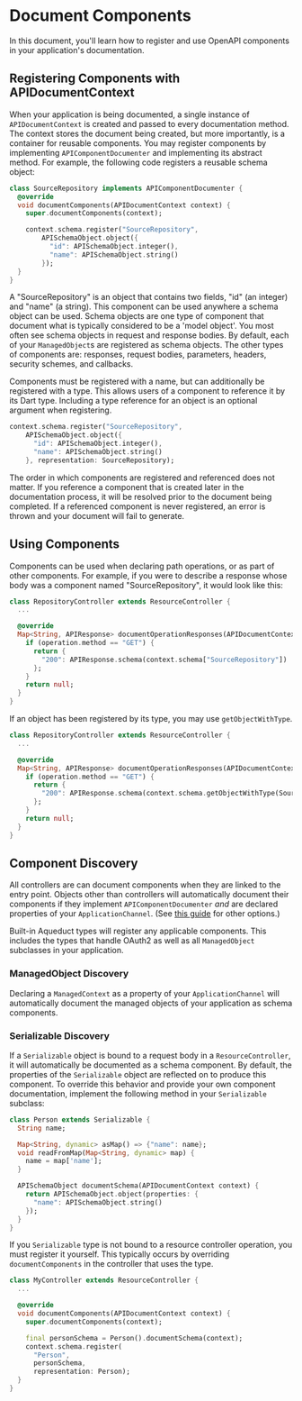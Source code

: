 # Document Components

In this document, you'll learn how to register and use OpenAPI components in your application's documentation.

## Registering Components with APIDocumentContext

When your application is being documented, a single instance of `APIDocumentContext` is created and passed to every documentation method. The context stores the document being created, but more importantly, is a container for reusable components. You may register components by implementing `APIComponentDocumenter` and implementing its abstract method. For example, the following code registers a reusable schema object:

```dart
class SourceRepository implements APIComponentDocumenter {
  @override
  void documentComponents(APIDocumentContext context) {
    super.documentComponents(context);

    context.schema.register("SourceRepository",
        APISchemaObject.object({
          "id": APISchemaObject.integer(),
          "name": APISchemaObject.string()
        });          
  }
}
```

A "SourceRepository" is an object that contains two fields, "id" (an integer) and "name" (a string). This component can be used anywhere a schema object can be used. Schema objects are one type of component that document what is typically considered to be a 'model object'. You most often see schema objects in request and response bodies. By default, each of your `ManagedObject`s are registered as schema objects. The other types of components are: responses, request bodies, parameters, headers, security schemes, and callbacks.

Components must be registered with a name, but can additionally be registered with a type. This allows users of a component to reference it by its Dart type. Including a type reference for an object is an optional argument when registering.

```dart
context.schema.register("SourceRepository",
    APISchemaObject.object({
      "id": APISchemaObject.integer(),
      "name": APISchemaObject.string()
    }, representation: SourceRepository);          
```

The order in which components are registered and referenced does not matter. If you reference a component that is created later in the documentation process, it will be resolved prior to the document being completed. If a referenced component is never registered, an error is thrown and your document will fail to generate.

## Using Components

Components can be used when declaring path operations, or as part of other components. For example, if you were to describe a response whose body was a component named "SourceRepository", it would look like this:

```dart
class RepositoryController extends ResourceController {
  ...

  @override
  Map<String, APIResponse> documentOperationResponses(APIDocumentContext context, Operation operation) {
    if (operation.method == "GET") {
      return {
        "200": APIResponse.schema(context.schema["SourceRepository"])
      };
    }
    return null;
  }  
}
```

If an object has been registered by its type, you may use `getObjectWithType`.

```dart
class RepositoryController extends ResourceController {
  ...

  @override
  Map<String, APIResponse> documentOperationResponses(APIDocumentContext context, Operation operation) {
    if (operation.method == "GET") {
      return {
        "200": APIResponse.schema(context.schema.getObjectWithType(SourceRepository))
      };
    }
    return null;
  }  
}
```

## Component Discovery

All controllers are can document components when they are linked to the entry point. Objects other than controllers will automatically document their components if they implement `APIComponentDocumenter` *and* are declared properties of your `ApplicationChannel`. (See [this guide](cli.md) for other options.)

Built-in Aqueduct types will register any applicable components. This includes the types that handle OAuth2 as well as all `ManagedObject` subclasses in your application.

### ManagedObject Discovery

Declaring a `ManagedContext` as a property of your `ApplicationChannel` will automatically document the managed objects of your application as schema components.

### Serializable Discovery

If a `Serializable` object is bound to a request body in a `ResourceController`, it will automatically be documented as a schema component. By default, the properties of the `Serializable` object are reflected on to produce this component. To override this behavior and provide your own component documentation, implement the following method in your `Serializable` subclass:

```dart
class Person extends Serializable {
  String name;

  Map<String, dynamic> asMap() => {"name": name};
  void readFromMap(Map<String, dynamic> map) {
    name = map['name'];
  }

  APISchemaObject documentSchema(APIDocumentContext context) {
    return APISchemaObject.object(properties: {
      "name": APISchemaObject.string()
    });
  }
}
```

If you `Serializable` type is not bound to a resource controller operation, you must register it yourself. This typically occurs by overriding `documentComponents` in the controller that uses the type.

```dart
class MyController extends ResourceController {
  ...

  @override
  void documentComponents(APIDocumentContext context) {
    super.documentComponents(context);

    final personSchema = Person().documentSchema(context);
    context.schema.register(
      "Person",
      personSchema,
      representation: Person);          
  }
}
```
